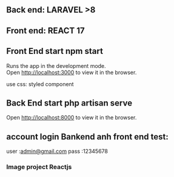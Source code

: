 ## Back end: LARAVEL >8
## Front end: REACT 17

## Front End start npm start
Runs the app in the development mode.\
Open [http://localhost:3000](http://localhost:3000) to view it in the browser.

use css: styled component 

## Back End start php artisan serve
Open [http://localhost:8000](http://localhost:8000) to view it in the browser.

## account login Bankend anh front end  test:
user :admin@gmail.com 
pass :12345678


### Image project Reactjs

